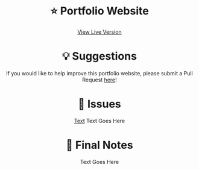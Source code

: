 <h1 align="center">
    <b>⭐ Portfolio Website</b>
</h1>

<p align="center">
    <a href="https://itsmartonic.github.io/PortfolioWebsite/">View Live Version</a>
</p>

<h1 align="center">
    <b>💡 Suggestions</b>
</h1>

<p align="center">
    If you would like to help improve this portfolio website, please submit a Pull Request <a href="https://github.com/ItsMartonic/PortfolioWebsite/pulls">here</a>!
</p>

<h1 align="center">
    <b>🚨 Issues</b>
</h1>

<p align="center">
    <a href="https://github.com/ItsMartonic/PortfolioWebsite/issues">Text</a>
    Text Goes Here
</p>

<h1 align="center">
    <b>📎 Final Notes</b>
</h1>

<p align="center">
    Text Goes Here
</p>
